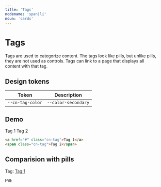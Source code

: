 ```yaml
---
title: 'Tags'
nodename: 'span|li'
noun: 'cards'
---
```

# Tags

Tags are used to categorize content. The tags look like pills, but unlike pills, they are not
used as controls. Tags can link to a page that displays all content with that tag.

## Design tokens

| Token | Description |
| --- | --- |
| `--cn-tag-color` | `--color-secondary` |

## Demo

<a href="#" class="cn-tag">Tag 1</a> 
<span class="cn-tag">Tag 2</span>

```html
<a href="#" class="cn-tag">Tag 1</a> 
<span class="cn-tag">Tag 2</span>
```

## Comparision with pills

Tag: <a href="#" class="cn-tag">Tag 1</a>

Pill: <cn-pill label="Pill 1"></cn-pill>

